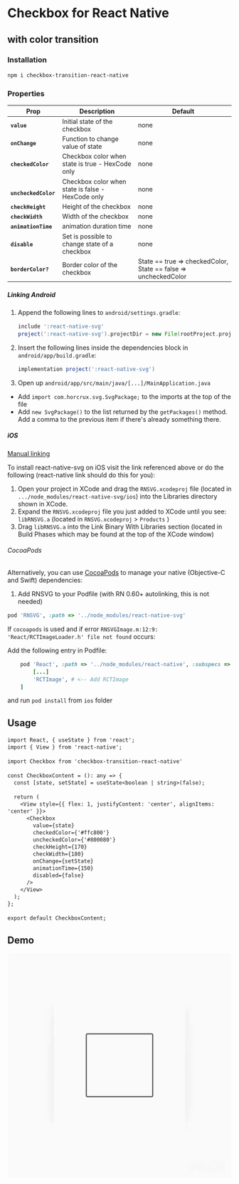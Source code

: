 # Checkbox for React Native
## with color transition

### Installation

```bash
npm i checkbox-transition-react-native
```
### Properties

| Prop                      | Description                                                                                                                                                                                                                                                                                                             | Default        |
| ------------------------- | ----------------------------------------------------------------------------------------------------------------------------------------------------------------------------------------------------------------------------------------------------------------------------------------------------------------------- | -------------- |
| **`value`**               | Initial state of the checkbox | none   
| **`onChange`**               | Function to change value of state | none
| **`checkedColor`**               | Checkbox color when state is true - HexCode only | none
| **` uncheckedColor`**               | Checkbox color when state is false - HexCode only | none
| **`checkHeight`**               | Height of the checkbox | none
| **`checkWidth`**               | Width of the checkbox | none
| **`animationTime`**               | animation duration time | none
| **`disable`**               | Set is possible to change state of a checkbox | none
| **`borderColor?`**               | Border color of the checkbox | State == true => checkedColor, State == false => uncheckedColor


##### Linking Android 

1. Append the following lines to `android/settings.gradle`:

   ```gradle
   include ':react-native-svg'
   project(':react-native-svg').projectDir = new File(rootProject.projectDir, '../node_modules/react-native-svg/android')
   ```

2. Insert the following lines inside the dependencies block in `android/app/build.gradle`:

   ```gradle
   implementation project(':react-native-svg')
   ```

3. Open up `android/app/src/main/java/[...]/MainApplication.java`

- Add `import com.horcrux.svg.SvgPackage;` to the imports at the top of the file
- Add `new SvgPackage()` to the list returned by the `getPackages()` method. Add a comma to the previous item if there's already something there.

##### iOS 

[Manual linking](http://facebook.github.io/react-native/docs/linking-libraries-ios.html#manual-linking)

To install react-native-svg on iOS visit the link referenced above or do the following (react-native link should do this for you):

1. Open your project in XCode and drag the `RNSVG.xcodeproj` file (located in `.../node_modules/react-native-svg/ios`) into the Libraries directory shown in XCode.
2. Expand the `RNSVG.xcodeproj` file you just added to XCode until you see: `libRNSVG.a` (located in `RNSVG.xcodeproj` > `Products` )
3. Drag `libRNSVG.a` into the Link Binary With Libraries section (located in Build Phases which may be found at the top of the XCode window)

###### CocoaPods

Alternatively, you can use [CocoaPods](https://cocoapods.org/) to manage your native (Objective-C and Swift) dependencies:

1. Add RNSVG to your Podfile (with RN 0.60+ autolinking, this is not needed)

```ruby
pod 'RNSVG', :path => '../node_modules/react-native-svg'
```

If `cocoapods` is used and if error `RNSVGImage.m:12:9: 'React/RCTImageLoader.h' file not found` occurs:

Add the following entry in Podfile:

```ruby
    pod 'React', :path => '../node_modules/react-native', :subspecs => [
        [...]
        'RCTImage', # <-- Add RCTImage
    ]
```

and run `pod install` from `ios` folder

## Usage 

```tsx
import React, { useState } from 'react';
import { View } from 'react-native';

import Checkbox from 'checkbox-transition-react-native'

const CheckboxContent = (): any => {
  const [state, setState] = useState<boolean | string>(false);

  return (
    <View style={{ flex: 1, justifyContent: 'center', alignItems: 'center' }}>
      <Checkbox
        value={state}
        checkedColor={'#ffc800'}
        uncheckedColor={'#800080'}
        checkHeight={170}
        checkWidth={180}
        onChange={setState}
        animationTime={150}
        disabled={false}
      />
    </View>
  );
};

export default CheckboxContent;

```
## Demo

![Checkbox](demo/video.gif)
